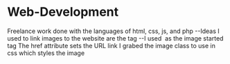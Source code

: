 # Web-Development
Freelance work done with the languages of html, css, js, and php
--Ideas I used to link images to the website are the <a> tag 
--I used <img> as the image started tag
The href attribute sets the URL link
I grabed the image class to use in css which styles the image
